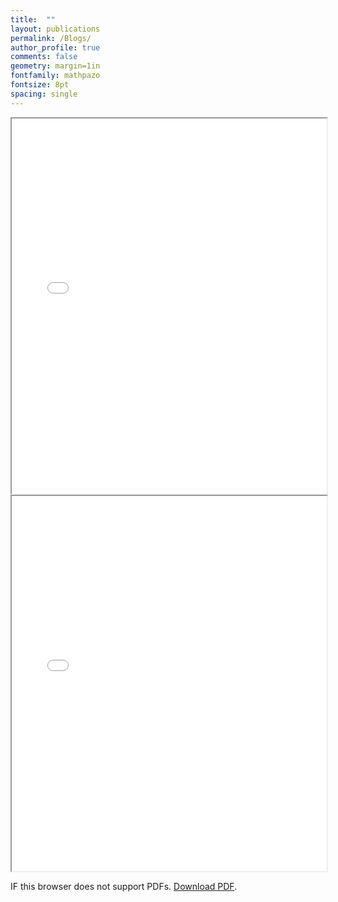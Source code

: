 ```yaml
---
title:  ""
layout: publications
permalink: /Blogs/
author_profile: true
comments: false
geometry: margin=1in
fontfamily: mathpazo
fontsize: 8pt
spacing: single
---
```


<iframe src="/assets/images/yy/T32-slides.pdf" width="100%" height="600px"></iframe>

<iframe src="/assets/pdfjs/web/viewer.html?file=/assets/images/yy/T32-slides.pdf" width="100%" height="600px">
  This browser does not support PDFs. Please download the PDF to view it: <a href="/assets/images/yy/T32-slides.pdf">Download PDF</a>.
</iframe>

<!-- <iframe src="/assets/images/yy/T32-slides.pdf" width="100%" height="600px">
  This browser does not support PDFs. Please download the PDF to view it: <a href="/assets/images/yy/T32-slides.pdf">Download PDF</a>.
</iframe> -->

<object data="/assets/images/yy/T32-slides.pdf" type="application/pdf" width="100%" height="600px">
  <p>IF this browser does not support PDFs. <a href="/assets/images/yy/T32-slides.pdf">Download PDF</a>.</p>
</object>


<!--
Blog Page

{% for post in site.posts %}
  {% include archive-single.html %}
{% endfor %}
-->
